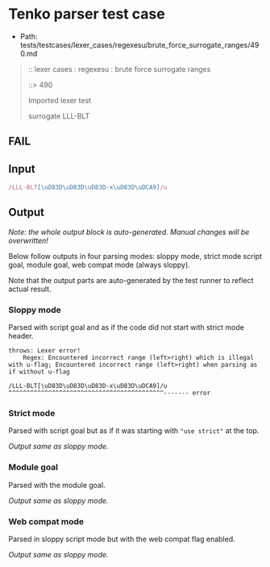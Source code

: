 # Tenko parser test case

- Path: tests/testcases/lexer_cases/regexesu/brute_force_surrogate_ranges/490.md

> :: lexer cases : regexesu : brute force surrogate ranges
>
> ::> 490
>
> Imported lexer test
>
> surrogate LLL-BLT

## FAIL

## Input

`````js
/LLL-BLT[\uD83D\uD83D\uD83D-x\uD83D\uDCA9]/u
`````

## Output

_Note: the whole output block is auto-generated. Manual changes will be overwritten!_

Below follow outputs in four parsing modes: sloppy mode, strict mode script goal, module goal, web compat mode (always sloppy).

Note that the output parts are auto-generated by the test runner to reflect actual result.

### Sloppy mode

Parsed with script goal and as if the code did not start with strict mode header.

`````
throws: Lexer error!
    Regex: Encountered incorrect range (left>right) which is illegal with u-flag; Encountered incorrect range (left>right) when parsing as if without u-flag

/LLL-BLT[\uD83D\uD83D\uD83D-x\uD83D\uDCA9]/u
^^^^^^^^^^^^^^^^^^^^^^^^^^^^^^^^^^^^^^^^^^^------- error
`````

### Strict mode

Parsed with script goal but as if it was starting with `"use strict"` at the top.

_Output same as sloppy mode._

### Module goal

Parsed with the module goal.

_Output same as sloppy mode._

### Web compat mode

Parsed in sloppy script mode but with the web compat flag enabled.

_Output same as sloppy mode._
